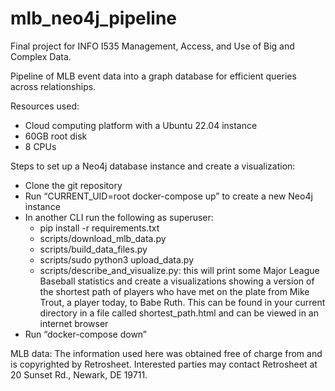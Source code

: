 # mlb_neo4j_pipeline

Final project for INFO I535 Management, Access, and Use of Big and Complex Data.

Pipeline of MLB event data into a graph database for efficient queries across relationships.

Resources used:
- Cloud computing platform with a Ubuntu 22.04 instance
- 60GB root disk
- 8 CPUs

Steps to set up a Neo4j database instance and create a visualization:

- Clone the git repository
- Run “CURRENT_UID=root docker-compose up” to create a new Neo4j instance
- In another CLI run the following as superuser:
  - pip install -r requirements.txt
  - scripts/download_mlb_data.py
  - scripts/build_data_files.py
  - scripts/sudo python3 upload_data.py
  - scripts/describe_and_visualize.py: this will print some Major League Baseball statistics and create a visualizations showing a version of the shortest path of players who have met on the plate from Mike Trout, a player today, to Babe Ruth. This can be found in your current directory in a file called shortest_path.html and can be viewed in an internet browser
- Run “docker-compose down”

MLB data: The information used here was obtained free of
charge from and is copyrighted by Retrosheet.  Interested
parties may contact Retrosheet at 20 Sunset Rd.,
Newark, DE 19711.
